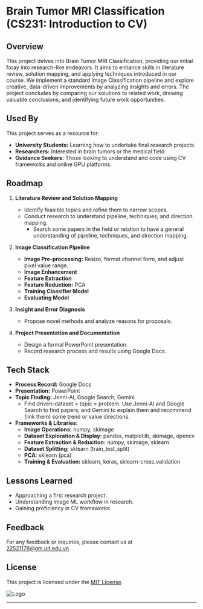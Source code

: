 # **Brain Tumor MRI Classification (CS231: Introduction to CV)**

## Overview

This project delves into Brain Tumor MRI Classification, providing our initial foray into research-like endeavors. It aims to enhance skills in literature review, solution mapping, and applying techniques introduced in our course. We implement a standard Image Classification pipeline and explore creative, data-driven improvements by analyzing insights and errors. The project concludes by comparing our solutions to related work, drawing valuable conclusions, and identifying future work opportunities. 

## Used By

This project serves as a resource for:

- **University Students:** Learning how to undertake final research projects.
- **Researchers:** Interested in brain tumors or the medical field.
- **Guidance Seekers:** Those looking to understand and code using CV frameworks and online GPU platforms.

## Roadmap

1. **Literature Review and Solution Mapping**
   - Identify feasible topics and refine them to narrow scopes.
   - Conduct research to understand pipeline, techniques, and direction mapping.
      - Search some papers in the field or relation to have a general understanding of pipeline, techniques, and direction mapping.     

2. **Image Classification Pipeline**
   - **Image Pre-processing:** Resize, format channel form, and adjust pixel value range.
   - **Image Enhancement**
   - **Feature Extraction**
   - **Feature Reduction:** PCA
   - **Training Classifier Model**
   - **Evaluating Model**

3. **Insight and Error Diagnosis**
   - Propose novel methods and analyze reasons for proposals.

4. **Project Presentation and Documentation**
   - Design a formal PowerPoint presentation.
   - Record research process and results using Google Docs.

## Tech Stack

- **Process Record:** Google Docs
- **Presentation:** PowerPoint
- **Topic Finding:** Jenni-AI, Google Search, Gemini
   - Find driven-dataset > topic > problem. Use Jenni-AI and Google Search to find papers, and Gemini to explain them and recommend (link them) some trend or value directions. 
- **Frameworks & Libraries:**
  - **Image Operations:** numpy, skimage
  - **Dataset Exploration & Display:** pandas, matplotlib, skimage, opencv
  - **Feature Extraction & Reduction:** numpy, skimage, sklearn
  - **Dataset Splitting:** sklearn (train_test_split)
  - **PCA:** sklearn (pca)
  - **Training & Evaluation:** sklearn, keras, sklearn-cross_validation

## Lessons Learned

- Approaching a first research project.
- Understanding image ML workflow in research.
- Gaining proficiency in CV frameworks.

## Feedback

For any feedback or inquiries, please contact us at [22521178@gm.uit.edu.vn](mailto:22521178@gm.uit.edu.vn).

## License

This project is licensed under the [MIT License](https://choosealicense.com/licenses/mit/).

![Logo](https://scontent.fdad2-1.fna.fbcdn.net/v/t39.30808-6/413843529_1740701689783624_8092325184717617985_n.jpg?_nc_cat=108&ccb=1-7&_nc_sid=6ee11a&_nc_ohc=xbc3nv6ryCEQ7kNvgFXOqM-&_nc_ht=scontent.fdad2-1.fna&oh=00_AYBUpntyFu6CtHY3dNMS4jjOeKQHJVBIANxwTvDcsOyC6w&oe=66C9D8C9)

---
